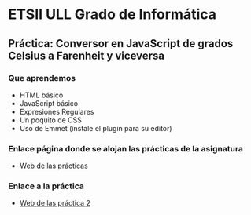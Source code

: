 # ETSII ULL Grado de Informática

## Práctica: Conversor en JavaScript de grados Celsius a Farenheit y viceversa

### Que aprendemos

* HTML básico
* JavaScript básico
* Expresiones Regulares
* Un poquito de CSS
* Uso de Emmet (instale el plugin para su editor)

### Enlace página donde se alojan las prácticas de la asignatura

* [Web de las prácticas](http://alu0100698688.github.io/web/)

### Enlace a la práctica

* [Web de las práctica 2](http://alu0100698688.github.io/web/practicas/Practica2/conversor-de-temperatura-simple-estefaniamorales/index.html)
